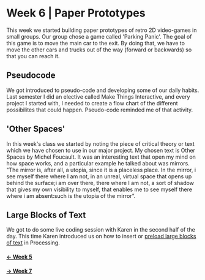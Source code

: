 # Week 6 | Paper Prototypes
This week we started building paper prototypes of retro 2D video-games in small groups. Our group chose a game called 'Parking Panic'. The goal of this game is to move the main car to the exit. By doing that, we have to move the other cars and trucks out of the way (forward or backwards) so that you can reach it. 

## Pseudocode
We got introduced to pseudo-code and developing some of our daily habits. Last semester I did an elective called Make Things Interactive, and every project I started with, I needed to create a flow chart of the different possibilites that could happen. Pseudo-code reminded me of that activity. 

## 'Other Spaces'
In this week's class we started by noting the piece of critical theory or text which we have chosen to use in our major project. My chosen text is Other Spaces by Michel Foucault. It was an interesting text that open my mind on how space works, and a particular example he talked about was mirrors.
"The mirror is, after all, a utopia, since it is a placeless place. In the mirror, i see myself there where I am not, in an unreal, virtual space that opens up behind the surface;i am over there, there where I am not, a sort of shadow that gives my own visibility to myself, that enables me to see myself there where i am absent:such is the utopia of the mirror”. 

## Large Blocks of Text
We got to do some live coding session with Karen in the second half of the day. This time Karen introduced us on how to insert or [preload large blocks of text](https://natnathania.github.io/Codewords-2020/Processing/long_text/) in Processing.


#### [<- Week 5](https://github.com/natnathania/Codewords-2020/blob/master/Week%205/readme.md)

#### [-> Week 7](https://github.com/natnathania/Codewords-2020/blob/master/Week%207/readme.md) 
